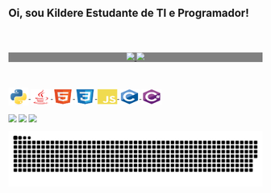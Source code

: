 ## Oi, sou Kildere Estudante de TI e Programador!

<br><br>
<div align="center" style="background-color: grey;">
  <a href="https://github.com/Kirudea">
  <img height="170em" src="https://github-readme-stats.vercel.app/api?username=Kirudea&show_icons=true&theme=dracula&include_all_commits=true&count_private=true"/>
  <img height="120em" align="top" src="https://github-readme-stats.vercel.app/api/top-langs/?username=Kirudea&layout=compact&langs_count=7&theme=dracula"/>
</div><br><br>
  
<div style="display: inline_block"><br>
  <img align="center" alt="Kirudea-Python" height="36" width="40" src="https://raw.githubusercontent.com/devicons/devicon/master/icons/python/python-original.svg">
  <img align="center" alt="Kirudea-Java" height="30" width="40" src="https://raw.githubusercontent.com/devicons/devicon/master/icons/java/java-plain.svg">
  <img align="center" alt="Kirudea-HTML" height="30" width="40" src="https://raw.githubusercontent.com/devicons/devicon/master/icons/html5/html5-original.svg">
  <img align="center" alt="Kirudea-CSS" height="30" width="40" src="https://raw.githubusercontent.com/devicons/devicon/master/icons/css3/css3-original.svg">
  <img align="center" alt="Kirudea-Js" height="30" width="40" src="https://raw.githubusercontent.com/devicons/devicon/master/icons/javascript/javascript-plain.svg">
  <img align="center" alt="Kirudea-C" height="30" width="40" src="https://raw.githubusercontent.com/devicons/devicon/master/icons/c/c-original.svg">
  <img align="center" alt="Kirudea-CSharp" height="30" width="40" src="https://raw.githubusercontent.com/devicons/devicon/master/icons/csharp/csharp-original.svg">
</div><br>

<div>
  <a href="https://gitlab.com/Kirudea" target="_blank"><img src="https://img.shields.io/badge/-LinkedIn-%230077B5?style=for-the-badge&logo=linkedin&logoColor=white" target="_blank"></a>
  <a href="https://www.linkedin.com/in/kilderehenrique" target="_blank"><img src="https://img.shields.io/badge/-LinkedIn-%230077B5?style=for-the-badge&logo=linkedin&logoColor=white" target="_blank"></a>
  <a href = "mailto:kilderehenriquedp@gmail.com"><img src="https://img.shields.io/badge/-Gmail-%23333?style=for-the-badge&logo=gmail&logoColor=white" target="_blank"></a> 
 
  ![Snake animation](https://github.com/Kirudea/Kirudea/blob/output/github-contribution-grid-snake.svg)
 
</div>
